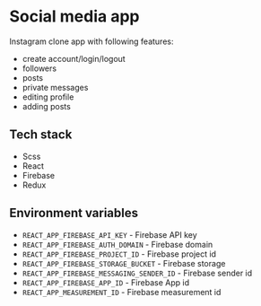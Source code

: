 # Social media app

Instagram clone app with following features:

-   create account/login/logout
-   followers
-   posts
-   private messages
-   editing profile
-   adding posts

## Tech stack

-   Scss
-   React
-   Firebase
-   Redux

## Environment variables

-   `REACT_APP_FIREBASE_API_KEY` - Firebase API key
-   `REACT_APP_FIREBASE_AUTH_DOMAIN` - Firebase domain
-   `REACT_APP_FIREBASE_PROJECT_ID` - Firebase project id
-   `REACT_APP_FIREBASE_STORAGE_BUCKET` - Firebase storage
-   `REACT_APP_FIREBASE_MESSAGING_SENDER_ID` - Firebase sender id
-   `REACT_APP_FIREBASE_APP_ID` - Firebase App id
-   `REACT_APP_MEASUREMENT_ID` - Firebase measurement id
